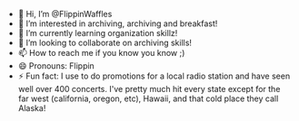 - 👋 Hi, I’m @FlippinWaffles
- 👀 I’m interested in archiving, archiving and breakfast!
- 🌱 I’m currently learning organization skillz!
- 💞️ I’m looking to collaborate on archiving skills!
- 📫 How to reach me if you know you know ;)
- 😄 Pronouns: Flippin
- ⚡ Fun fact: I use to do promotions for a local radio station and have seen well over 400 concerts. I've pretty much hit every state except for the far west (california, oregon, etc), Hawaii, and that cold place they call Alaska!

<!---
FlippinWaffles/FlippinWaffles is a ✨ special ✨ repository because its `README.md` (this file) appears on your GitHub profile.
You can click the Preview link to take a look at your changes.
--->
